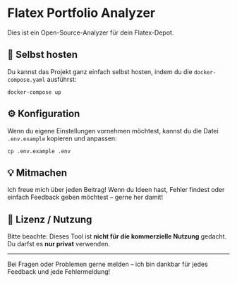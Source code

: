 # Flatex Portfolio Analyzer

Dies ist ein Open-Source-Analyzer für dein Flatex-Depot.

## 🐳 Selbst hosten

Du kannst das Projekt ganz einfach selbst hosten, indem du die `docker-compose.yaml` ausführst:

    docker-compose up

## ⚙️ Konfiguration

Wenn du eigene Einstellungen vornehmen möchtest, kannst du die Datei `.env.example` kopieren und anpassen:

    cp .env.example .env

## 💡 Mitmachen

Ich freue mich über jeden Beitrag! Wenn du Ideen hast, Fehler findest oder einfach Feedback geben möchtest – gerne her damit!

## 📜 Lizenz / Nutzung

Bitte beachte: Dieses Tool ist **nicht für die kommerzielle Nutzung** gedacht. Du darfst es **nur privat** verwenden.

---

Bei Fragen oder Problemen gerne melden – ich bin dankbar für jedes Feedback und jede Fehlermeldung!
